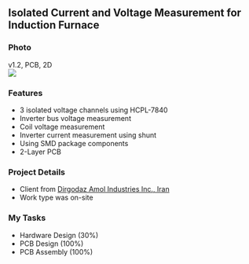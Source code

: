 ## Isolated Current and Voltage Measurement for Induction Furnace

### Photo
v1.2, PCB, 2D  
![](https://s32.picofile.com/file/8478198792/v1_2_PCB_2D.png)

### Features
- 3 isolated voltage channels using HCPL-7840
- Inverter bus voltage measurement
- Coil voltage measurement
- Inverter current measurement using shunt
- Using SMD package components
- 2-Layer PCB

### Project Details
- Client from [Dirgodaz Amol Industries Inc., Iran](https://dirgodazamol.com/en/)  
- Work type was on-site

### My Tasks
- Hardware Design (30%)
- PCB Design (100%)
- PCB Assembly (100%)